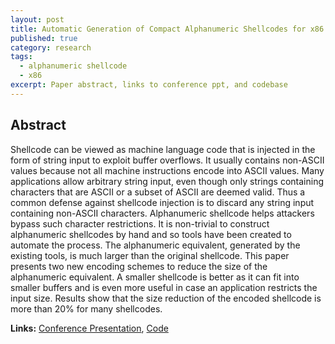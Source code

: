 ```yaml
---
layout: post
title: Automatic Generation of Compact Alphanumeric Shellcodes for x86
published: true
category: research
tags: 
  - alphanumeric shellcode
  - x86
excerpt: Paper abstract, links to conference ppt, and codebase
---
```


## Abstract

Shellcode can be viewed as machine language code that is injected in the form of string input to exploit buffer overflows. It usually contains non-ASCII values because not all machine instructions encode into ASCII values. Many applications allow arbitrary string input, even though only strings containing characters that are ASCII or a subset of ASCII are deemed valid. Thus a common defense against shellcode injection is to discard any string input containing non-ASCII characters. Alphanumeric shellcode helps attackers bypass such character restrictions. It is non-trivial to construct alphanumeric shellcodes by hand and so tools have been created to automate the process. The alphanumeric equivalent, generated by the existing tools, is much larger than the original shellcode. This paper presents two new encoding schemes to reduce the size of the alphanumeric equivalent. A smaller shellcode is better as it can fit into smaller buffers and is even more useful in case an application restricts the input size. Results show that the size reduction of the encoded shellcode is more than 20% for many shellcodes.

**Links:** [Conference Presentation]({{site.assets}}/research/alpha-x86-ppt.pdf),
[Code](https://bitbucket.org/mitthu/alpha_loaders/overview)
